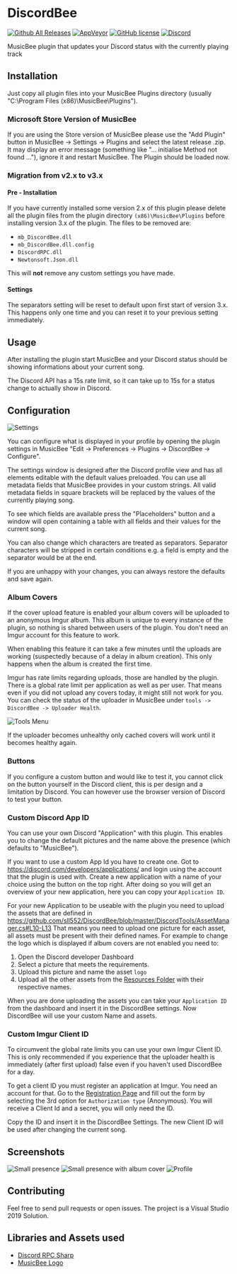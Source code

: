# DiscordBee

[![Github All Releases](https://img.shields.io/github/downloads/sll552/DiscordBee/total.svg)](https://github.com/sll552/DiscordBee/releases)
[![AppVeyor](https://img.shields.io/appveyor/ci/sll552/DiscordBee.svg)](https://ci.appveyor.com/project/sll552/discordbee)
[![GitHub license](https://img.shields.io/github/license/sll552/DiscordBee.svg)](https://github.com/sll552/DiscordBee/blob/master/LICENSE)
[![Discord](https://img.shields.io/discord/993112078153961523?color=5865f2&logo=discord)](https://discord.gg/nmj3e2nhTd)

MusicBee plugin that updates your Discord status with the currently playing track

## Installation

Just copy all plugin files into your MusicBee Plugins directory (usually "C:\Program Files (x86)\MusicBee\Plugins").

### Microsoft Store Version of MusicBee

If you are using the Store version of MusicBee please use the "Add Plugin" button in MusicBee -> Settings -> Plugins and select the latest release .zip. It may display an error message (something like "... initialise Method not found ..."), ignore it and restart MusicBee. The Plugin should be loaded now.

### Migration from v2.x to v3.x

#### Pre - Installation

If you have currently installed some version 2.x of this plugin please delete all the plugin files from the plugin directory `(x86)\MusicBee\Plugins` before installing version 3.x of the plugin. The files to be removed are:

- `mb_DiscordBee.dll`
- `mb_DiscordBee.dll.config`
- `DiscordRPC.dll`
- `Newtonsoft.Json.dll`

This will **not** remove any custom settings you have made.

#### Settings

The separators setting will be reset to default upon first start of version 3.x. This happens only one time and you can reset it to your previous setting immediately.

## Usage

After installing the plugin start MusicBee and your Discord status should be showing informations about your current song.

The Discord API has a 15s rate limit, so it can take up to 15s for a status change to actually show in Discord.

## Configuration

![Settings](Screenshots/settings.png)

You can configure what is displayed in your profile by opening the plugin settings in MusicBee "Edit -> Preferences -> Plugins -> DiscordBee -> Configure".

The settings window is designed after the Discord profile view and has all elements editable with the default values preloaded. You can use all metadata fields that MusicBee provides in your custom strings. All valid metadata fields in square brackets will be replaced by the values of the currently playing song.

To see which fields are available press the "Placeholders" button and a window will open containing a table with all fields and their values for the current song.

You can also change which characters are treated as separators. Separator characters will be stripped in certain conditions e.g. a field is empty and the separator would be at the end.

If you are unhappy with your changes, you can always restore the defaults and save again.

### Album Covers

If the cover upload feature is enabled your album covers will be uploaded to an anonymous Imgur album. This album is unique to every instance of the plugin, so nothing is shared between users of the plugin.
You don't need an Imgur account for this feature to work.

When enabling this feature it can take a few minutes until the uploads are working (suspectedly because of a delay in album creation). This only happens when the album is created the first time.

Imgur has rate limits regarding uploads, those are handled by the plugin. There is a global rate limit per application as well as per user. That means even if you did not upload any covers today, it might still not work for you. You can check the status of the uploader in MusicBee under `tools -> DiscordBee -> Uploader Health`.

![Tools Menu](Screenshots/tools_menu.png)

If the uploader becomes unhealthy only cached covers will work until it becomes healthy again.

### Buttons

If you configure a custom button and would like to test it, you cannot click on the button yourself in the Discord client, this is per design and a limitation by Discord.
You can however use the browser version of Discord to test your button.

### Custom Discord App ID

You can use your own Discord "Application" with this plugin. This enables you to change the default pictures and the name above the presence (which defaults to "MusicBee").

If you want to use a custom App Id you have to create one. Got to https://discord.com/developers/applications/ and login using the account that the plugin is used with. Create a new application with a name of your choice using the button on the top right. After doing so you will get an overview of your new application, here you can copy your `Application ID`.

For your new Application to be useable with the plugin you need to upload the assets that are defined in https://github.com/sll552/DiscordBee/blob/master/DiscordTools/AssetManager.cs#L10-L13
That means you need to upload one picture for each asset, all assets must be present with their defined names. For example to change the logo which is displayed if album covers are not enabled you need to:
  
  1. Open the Discord developer Dashboard
  1. Select a picture that meets the requirements.
  1. Upload this picture and name the asset `logo`
  1. Upload all the other assets from the [Resources Folder](Resources/Icons/) with their respective names.

When you are done uploading the assets you can take your `Application ID` from the dashboard and insert it in the DiscordBee settings. Now DiscordBee will use your custom Name and assets.

### Custom Imgur Client ID

To circumvent the global rate limits you can use your own Imgur Client ID. This is only recommended if you experience that the uploader health is immediately (after first upload) false even if you haven't used DiscordBee for a day.

To get a client ID you must register an application at Imgur. You need an account for that.
Go to the [Registration Page](https://api.imgur.com/oauth2/addclient) and fill out the form by selecting the 3rd option for `Authorization type` (Anonymous). You will receive a Client Id and a secret, you will only need the ID.

Copy the ID and insert it in the DiscordBee Settings. The new Client ID will be used after changing the current song.

## Screenshots

![Small presence](Screenshots/small_presence.png)
![Small presence with album cover](Screenshots/small_presence_cover.png)
![Profile](Screenshots/profile_presence.png)

## Contributing

Feel free to send pull requests or open issues. The project is a Visual Studio 2019 Solution.

## Libraries and Assets used

- [Discord RPC Sharp](https://github.com/Lachee/discord-rpc-csharp)
- [MusicBee Logo](https://ru.wikipedia.org/wiki/%D0%A4%D0%B0%D0%B9%D0%BB:MusicBee_Logo.png)
